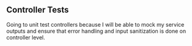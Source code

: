 ## Controller Tests
Going to unit test controllers because I will be able to mock my service outputs and ensure that error handling and input sanitization is done on controller level.